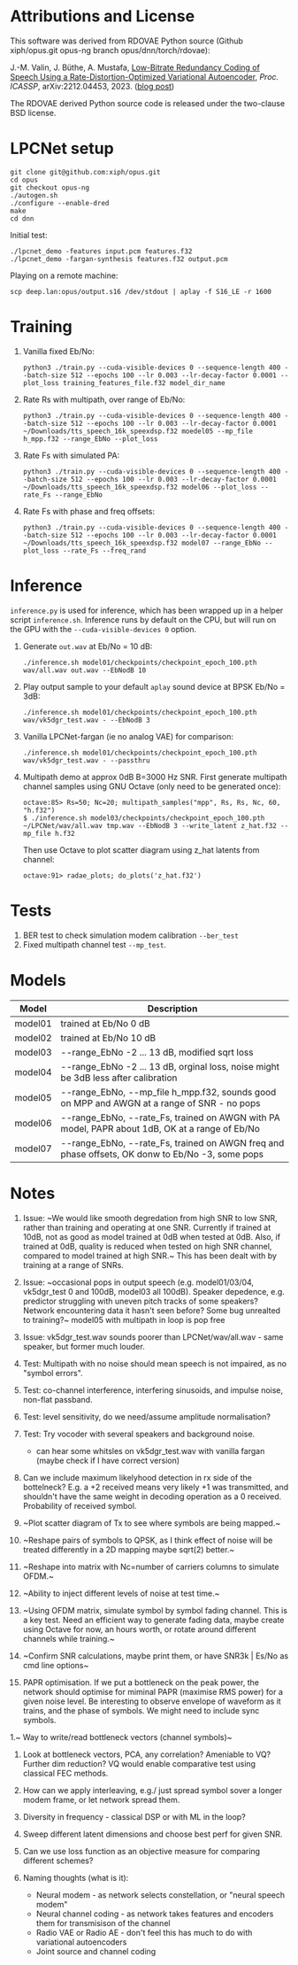 # Attributions and License

This software was derived from RDOVAE Python source (Github xiph/opus.git opus-ng branch opus/dnn/torch/rdovae):

J.-M. Valin, J. Büthe, A. Mustafa, [Low-Bitrate Redundancy Coding of Speech Using a Rate-Distortion-Optimized Variational Autoencoder](https://jmvalin.ca/papers/valin_dred.pdf), *Proc. ICASSP*, arXiv:2212.04453, 2023. ([blog post](https://www.amazon.science/blog/neural-encoding-enables-more-efficient-recovery-of-lost-audio-packets))

The RDOVAE derived Python source code is released under the two-clause BSD license.

# LPCNet setup

```
git clone git@github.com:xiph/opus.git
cd opus
git checkout opus-ng
./autogen.sh
./configure --enable-dred
make
cd dnn
```
Initial test:
```
./lpcnet_demo -features input.pcm features.f32
./lpcnet_demo -fargan-synthesis features.f32 output.pcm
```
Playing on a remote machine:
```
scp deep.lan:opus/output.s16 /dev/stdout | aplay -f S16_LE -r 1600
```

# Training

1. Vanilla fixed Eb/No:
   ```
   python3 ./train.py --cuda-visible-devices 0 --sequence-length 400 --batch-size 512 --epochs 100 --lr 0.003 --lr-decay-factor 0.0001 --plot_loss training_features_file.f32 model_dir_name
   ```

1. Rate Rs with multipath, over range of Eb/No:
   ```
   python3 ./train.py --cuda-visible-devices 0 --sequence-length 400 --batch-size 512 --epochs 100 --lr 0.003 --lr-decay-factor 0.0001 ~/Downloads/tts_speech_16k_speexdsp.f32 moedel05 --mp_file h_mpp.f32 --range_EbNo --plot_loss
   ```

1. Rate Fs with simulated PA:
   ```
   python3 ./train.py --cuda-visible-devices 0 --sequence-length 400 --batch-size 512 --epochs 100 --lr 0.003 --lr-decay-factor 0.0001 ~/Downloads/tts_speech_16k_speexdsp.f32 model06 --plot_loss --rate_Fs --range_EbNo
   ```

1. Rate Fs with phase and freq offsets:
   ```
   python3 ./train.py --cuda-visible-devices 0 --sequence-length 400 --batch-size 512 --epochs 100 --lr 0.003 --lr-decay-factor 0.0001 ~/Downloads/tts_speech_16k_speexdsp.f32 model07 --range_EbNo --plot_loss --rate_Fs --freq_rand
   ```

# Inference

`inference.py` is used for inference, which has been wrapped up in a helper script `inference.sh`.  Inference runs by default on the CPU, but will run on the GPU with the `--cuda-visible-devices 0` option.

1. Generate `out.wav` at Eb/No = 10 dB:
   ```
   ./inference.sh model01/checkpoints/checkpoint_epoch_100.pth wav/all.wav out.wav --EbNodB 10
   ```

1. Play output sample to your default `aplay` sound device at BPSK Eb/No = 3dB:
   ```
   ./inference.sh model01/checkpoints/checkpoint_epoch_100.pth wav/vk5dgr_test.wav - --EbNodB 3
   ```

1. Vanilla LPCNet-fargan (ie no analog VAE) for comparison:
   ```
   ./inference.sh model01/checkpoints/checkpoint_epoch_100.pth wav/vk5dgr_test.wav - --passthru
   ```

1. Multipath demo at approx 0dB B=3000 Hz SNR. First generate multipath channel samples using GNU Octave (only need to be generated once): 
   ```
   octave:85> Rs=50; Nc=20; multipath_samples("mpp", Rs, Rs, Nc, 60, "h.f32")
   $ ./inference.sh model03/checkpoints/checkpoint_epoch_100.pth ~/LPCNet/wav/all.wav tmp.wav --EbNodB 3 --write_latent z_hat.f32 --mp_file h.f32
   ```
   Then use Octave to plot scatter diagram using z_hat latents from channel:
   ```
   octave:91> radae_plots; do_plots('z_hat.f32') 
   ```

# Tests

1. BER test to check simulation modem calibration `--ber_test`
2. Fixed multipath channel test `--mp_test`.

# Models

| Model | Description |
| ---- | ---- |
| model01 | trained at Eb/No 0 dB |
| model02 | trained at Eb/No 10 dB |
| model03 | --range_EbNo -2 ... 13 dB, modified sqrt loss |
| model04 | --range_EbNo -2 ... 13 dB, orginal loss, noise might be 3dB less after calibration |
| model05 | --range_EbNo, --mp_file h_mpp.f32, sounds good on MPP and AWGN at a range of SNR - no pops |
| model06 | --range_EbNo, --rate_Fs, trained on AWGN with PA model, PAPR about 1dB, OK at a range of Eb/No |
| model07 | --range_EbNo, --rate_Fs, trained on AWGN freq and phase offsets, OK donw to Eb/No -3, some pops |

# Notes

1. Issue: ~We would like smooth degredation from high SNR to low SNR, rather than training and operating at one SNR.  Currently if trained at 10dB, not as good as model trained at 0dB when tested at 0dB.  Also, if trained at 0dB, quality is reduced when tested on high SNR channel, compared to model trained at high SNR.~  This has been dealt with by training at a range of SNRs.

1. Issue: ~occasional pops in output speech (e.g. model01/03/04, vk5dgr_test 0 and 100dB, model03 all 100dB).  Speaker depedence, e.g. predictor struggling with uneven pitch tracks of some speakers?  Network encountering data it hasn't seen before? Some bug unrealted to training?~ model05 with multipath in loop is pop free

1. Issue: vk5dgr_test.wav sounds poorer than LPCNet/wav/all.wav - same speaker, but former much louder.

1. Test: Multipath with no noise should mean speech is not impaired, as no "symbol errors".

1. Test: co-channel interference, interfering sinusoids, and impulse noise, non-flat passband.

1. Test: level sensitivity, do we need/assume amplitude normalisation?

1. Test: Try vocoder with several speakers and background noise.
   + can hear some whitsles on vk5dgr_test.wav with vanilla fargan (maybe check if I have correct version)

1. Can we include maximum likelyhood detection in rx side of the bottelneck?  E.g. a +2 received means very likely +1 was transmitted, and shouldn't have the same weight in decoding operation as a 0 received.  Probability of received symbol.

1. ~Plot scatter diagram of Tx to see where symbols are being mapped.~

1. ~Reshape pairs of symbols to QPSK, as I think effect of noise will be treated differently in a 2D mapping maybe sqrt(2) better.~

1. ~Reshape into matrix with Nc=number of carriers columns to simulate OFDM.~

1. ~Ability to inject different levels of noise at test time.~

1. ~Using OFDM matrix, simulate symbol by symbol fading channel.  This is a key test.  Need an efficient way to generate fading data, maybe create using Octave for now, an hours worth, or rotate around different channels while training.~

1. ~Confirm SNR calculations, maybe print them, or have SNR3k | Es/No as cmd line options~

1. PAPR optimisation.  If we put a bottleneck on the peak power, the network should optimise for miminal PAPR (maximise RMS power) for a given noise level. Be interesting to observe envelope of waveform as it trains, and the phase of symbols. We might need to include sync symbols.

1.~ Way to write/read bottleneck vectors (channel symbols)~

1. Look at bottleneck vectors, PCA, any correlation?  Ameniable to VQ?  Further dim reduction? VQ would enable comparative test using classical FEC methods.

1. How can we apply interleaving, e.g./ just spread symbol sover a longer modem frame, or let network spread them.

1. Diversity in frequency - classical DSP or with ML in the loop?

1. Sweep different latent dimensions and choose best perf for given SNR.

1. Can we use loss function as an objective measure for comparing different schemes?

1. Naming thoughts (what is it):
   * Neural modem - as network selects constellation, or "neural speech modem"
   * Neural channel coding - as network takes features and encoders them for transmisison of the channel
   * Radio VAE or Radio AE - don't feel this has much to do with variational autoencoders
   * Joint source and channel coding
   